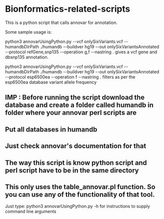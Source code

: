 # Bionformatics-related-scripts

This is a python script that calls annovar for annotation. 

Some sample usage is:

python3 annovarUsingPython.py --vcf onlySixVariants.vcf --humandbDirPath ./humandb --buildver hg19 --out onlySixVariantsAnnotated --protocol refGene,snp135 --operation g,f --nastring .
gives a vcf gene and dbsnp135 annotation.

python3 annovarUsingPython.py --vcf onlySixVariants.vcf --humandbDirPath ./humandb --buildver hg19 --out onlySixVariantsAnnotated --protocol esp6500ea --operation f --nastring .
filters as per the esp6500ea database variant allele frequency

## IMP : Before running the script download the database and create a folder called humandb in folder where your annovar perl scripts are
## Put all databases in humandb
## Just check annovar's documentation for that
## The way this script is know python script and perl script have to be in the same directory 
## This only uses the table_annovar.pl function. So you can use any of the functionality of that tool.

Just type: python3 annovarUsingPython.py -h for instructions to supply command line arguments
